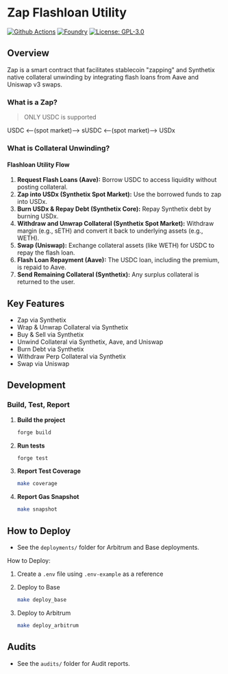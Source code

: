 # Zap Flashloan Utility

[![Github Actions][gha-badge]][gha]
[![Foundry][foundry-badge]][foundry]
[![License: GPL-3.0][license-badge]][license]

[gha]: https://github.com/JaredBorders/Zap/actions
[gha-badge]: https://github.com/JaredBorders/Zap/actions/workflows/test.yml/badge.svg
[foundry]: https://getfoundry.sh/
[foundry-badge]: https://img.shields.io/badge/Built%20with-Foundry-FFDB1C.svg
[license]: https://opensource.org/license/GPL-3.0/
[license-badge]: https://img.shields.io/badge/GitHub-GPL--3.0-informational

## Overview

Zap is a smart contract that facilitates stablecoin "zapping" and Synthetix native collateral unwinding by integrating flash loans from Aave and Uniswap v3 swaps.

### What is a **Zap**?

> ONLY USDC is supported

USDC <--(spot market)--> sUSDC <--(spot market)--> USDx

### What is **Collateral Unwinding**?

#### Flashloan Utility Flow

1. **Request Flash Loans (Aave):** Borrow USDC to access liquidity without posting collateral.
2. **Zap into USDx (Synthetix Spot Market):** Use the borrowed funds to zap into USDx.
3. **Burn USDx & Repay Debt (Synthetix Core):** Repay Synthetix debt by burning USDx.
4. **Withdraw and Unwrap Collateral (Synthetix Spot Market):** Withdraw margin (e.g., sETH) and convert it back to underlying assets (e.g., WETH).
5. **Swap (Uniswap):** Exchange collateral assets (like WETH) for USDC to repay the flash loan.
6. **Flash Loan Repayment (Aave):** The USDC loan, including the premium, is repaid to Aave.
7. **Send Remaining Collateral (Synthetix):** Any surplus collateral is returned to the user.

## Key Features

- Zap via Synthetix
- Wrap & Unwrap Collateral via Synthetix
- Buy & Sell via Synthetix
- Unwind Collateral via Synthetix, Aave, and Uniswap
- Burn Debt via Synthetix
- Withdraw Perp Collateral via Synthetix
- Swap via Uniswap

## Development

### Build, Test, Report

1. **Build the project**

   ```bash
   forge build
   ```

2. **Run tests**

   ```bash
   forge test
   ```

3. **Report Test Coverage**

   ```bash
   make coverage
   ```

4. **Report Gas Snapshot**
   ```bash
   make snapshot
   ```

## How to Deploy

- See the `deployments/` folder for Arbitrum and Base deployments.

How to Deploy:

1. Create a `.env` file using `.env-example` as a reference

2. Deploy to Base
   ```bash
   make deploy_base
   ```
3. Deploy to Arbitrum
   ```bash
   make deploy_arbitrum
   ```

## Audits

- See the `audits/` folder for Audit reports.
